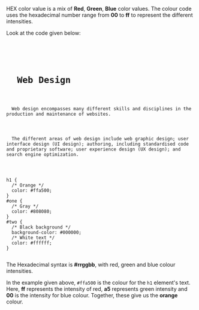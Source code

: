 HEX color value is a mix of **Red**, **Green**, **Blue** color values. The colour code uses the hexadecimal number range from **00** to **ff** to represent the different intensities.

Look at the code given below:

<Editor lang="css">
<code>
<panel lang="html">
<h1>
  Web Design
</h1>
<p id="one">
  Web design encompasses many different skills and disciplines in the production and maintenance of websites.
</p>
<p id="two">
  The different areas of web design include web graphic design; user interface design (UI design); authoring, including standardised code and proprietary software; user experience design (UX design); and search engine optimization.
</p>
</panel>
<panel lang="css">
h1 {
  /* Orange */
  color: #ffa500;
}
#one {
  /* Gray */
  color: #808080;
}
#two {
  /* Black background */
  background-color: #000000;
  /* White text */
  color: #ffffff;
}
</panel>
</code>
</Editor>

The Hexadecimal syntax is **#rrggbb**, with red, green and blue colour intensities.

In the example given above, `#ffa500` is the colour for the `h1` element's text. Here, **ff** represents the intensity of red, **a5** represents green intensity and **00** is the intensity for blue colour. Together, these give us the **orange** colour.
